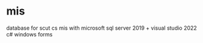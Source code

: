 # mis
database for scut cs mis with microsoft sql server 2019 + visual studio 2022 c# windows forms

